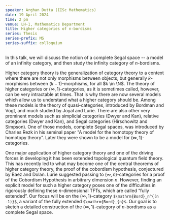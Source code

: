 ```yaml
---
speaker: Arghan Dutta (IISc Mathematics)
date: 19 April 2024
time: 2 pm
venue: LH-1, Mathematics Department
title: Higher categories of n-bordisms
series: Thesis
series-prefix: MS
series-suffix: colloquium
---
```


In this talk, we will discuss the notion of a complete Segal space -- a model of an infinity category, and then study the infinity category of $n$-bordisms.

Higher category theory is the generalization of category theory to a context where there are not only morphisms between objects, but generally $k$-morphisms between $(k−1)$-morphisms, for all $k \in \N$. The theory of higher categories or $(\infty, 1)$-categories, as it is sometimes called, however, can be very intractable at times. That is why there are now several models which allow us to understand what a higher category should be. Among these models is the theory of quasi-categories, introduced by Bordman and Vogt, and much studied by Joyal and Lurie. There are also other very prominent models such as simplicial categories (Dwyer and Kan), relative categories (Dwyer and Kan), and Segal categories (Hirschowitz and Simpson). One of those models, complete Segal spaces, was introduced by Charles Rezk in his seminal paper "A model for the homotopy theory of homotopy theory”. Later they were shown to be a model for $(\infty, 1)$-categories.

One major application of higher category theory and one of the driving forces in developing it has been extended topological quantum field theory. This has recently led to what may become one of the central theorems of higher category theory, the proof of the cobordism hypothesis, conjectured by Baez and Dolan. Lurie suggested passing to $(\infty, n)$-categories for a proof of the Cobordism Hypothesis in arbitrary dimension $n$. However, finding an explicit model for such a higher category poses one of the difficulties in rigorously defining these $n$-dimensional TFTs, which are called “fully extended”. Our focus will be on the $(\infty, 1)$-category `$\mathrm{Bord}_n^{(n -1)}$`, a variant of the fully extended `$\mathrm{Bord}_{n}$`. Our goal is to sketch a detailed construction of the $(\infty, 1)$-category of $n$-bordisms as a complete Segal space.
